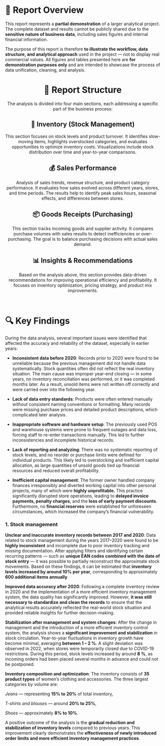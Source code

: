 # 🧾 Report Overview

This report represents a **partial demonstration** of a larger analytical project.
The complete dataset and results cannot be publicly shared due to the **sensitive nature of business data**, including sales figures and internal financial information.

The purpose of this report is therefore **to illustrate the workflow, data structure, and analytical approach** used in the project — not to display real commercial values.
All figures and tables presented here are **for demonstration purposes only** and are intended to showcase the process of data unification, cleaning, and analysis.

<center>

# 🧭 Report Structure

The analysis is divided into four main sections, each addressing a specific part of the business process:

## 🏬 Inventory (Stock Management)

This section focuses on stock levels and product turnover.
It identifies slow-moving items, highlights overstocked categories, and evaluates opportunities to optimize inventory costs.
Visualizations include stock distribution over time and year-to-year comparisons.

## 💰 Sales Performance

Analysis of sales trends, revenue structure, and product category performance.
It evaluates how sales evolved across different years, stores, and time periods.
The results help to identify peak sales hours, seasonal effects, and differences between stores.

## 📦 Goods Receipts (Purchasing)

This section tracks incoming goods and supplier activity.
It compares purchase volumes with sales results to detect inefficiencies or over-purchasing.
The goal is to balance purchasing decisions with actual sales demand.

## 📊 Insights & Recommendations

Based on the analysis above, this section provides data-driven recommendations for improving operational efficiency and profitability.
It focuses on inventory optimization, pricing strategy, and product mix improvements.

</center>

<br>

# 🔍 Key Findings

During the data analysis, several important issues were identified that affected the accuracy and reliability of the dataset, especially in earlier years:

- **Inconsistent data before 2020**:
  Records prior to 2020 were found to be unreliable because the previous management did not handle data systematically. Stock quantities often did not reflect the real inventory situation.
  The main cause was improper year-end closing — in some years, no inventory reconciliation was performed, or it was completed months later. As a result, unsold items were not written off correctly and were carried over into the following year.

- **Lack of data entry standards**:
  Products were often entered manually without consistent naming conventions or formatting. Many records were missing purchase prices and detailed product descriptions, which complicated later analysis.

- **Inappropriate software and hardware setup**:
  The previously used POS and warehouse systems were prone to frequent outages and data loss, forcing staff to re-enter transactions manually. This led to further inconsistencies and incomplete historical records.

- **Lack of reporting and analyzing**:
  There was no systematic reporting of stock levels, and no reorder or purchase limits were defined for individual products.
  This likely led to overstocking and inefficient capital allocation, as large quantities of unsold goods tied up financial resources and reduced overall profitability.

- **Inefficient capital management**:
  The former owner handled company finances irresponsibly and diverted working capital into other personal projects, many of which were **highly unprofitable.**
  This practice significantly disrupted store operations, leading to **delayed invoice payments, penalty charges**, and the **loss of early payment discounts**.
  Furthermore, no **financial reserves** were established for unforeseen circumstances, which increased the company’s financial vulnerability.

### 1. Stock management

**Unclear and inaccurate inventory records between 2017 and 2020**:
Data related to stock management during the years 2017–2020 were found to be **highly inconsistent** and incomplete due to poor inventory tracking and missing documentation.
After applying filters and identifying certain recurring patterns — such as **unique EAN codes combined with the date of stock entry** — it was possible to partially reconstruct the approximate stock movements.
Based on these findings, it can be estimated that **inventory levels increased by around 10% per year**, corresponding to approximately **600 additional items annually**.

**Improved data accuracy after 2020**:
Following a complete inventory review in 2020 and the implementation of a more efficient inventory management system, the data quality has significantly improved.
However, **it was still necessary to standardize and clean the records** to ensure that the analytical results accurately reflected the real-world stock situation and provided reliable insights for further decision-making.

**Stabilization after management and system changes**:
After the change in management and the introduction of a more efficient inventory control system, the analysis shows a **significant improvement and stabilization** in stock circulation.
Year-to-year fluctuations in inventory growth have become minimal, averaging **between 1 – 2 %**.
A slight deviation was observed in 2022, when stores were temporarily closed due to COVID-19 restrictions. During this period, stock levels increased by around **8 %**, as incoming orders had been placed several months in advance and could not be postponed.

**Inventory composition and optimization**:
The inventory consists of **35 product types** of women’s clothing and accessories.
The three largest categories by volume are:

_Jeans_ — representing **15% to 20%** of total inventory,

_T-shirts and blouses_ — around **20% to 25%**,

_Shoes_ — approximately **8% to 10%**.

A positive outcome of the analysis is the **gradual reduction and stabilization of inventory levels** compared to previous years.
This improvement clearly demonstrates the **effectiveness of newly introduced order limits and more efficient inventory management practices**.
